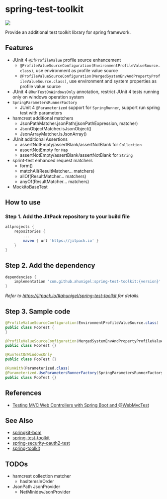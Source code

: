 # spring-test-toolkit
[![](https://jitpack.io/v/ahunigel/spring-test-toolkit.svg)](https://jitpack.io/#ahunigel/spring-test-toolkit)

Provide an additional test toolkit library for spring framework.

## Features
- JUnit 4 `@IfProfileValue` profile source enhancement
    - `@ProfileValueSourceConfiguration(EnvironmentProfileValueSource.class)`, use environment as profile value source
    - `@ProfileValueSourceConfiguration(MergedSystemEnvAndPropertyProfileValueSource.class)`, use environment and system properties as profile value source
- JUnit 4 `@RunTestOnWindowsOnly` annotation, restrict JUnit 4 tests running only on windows operation system
- `SpringParametersRunnerFactory`
    - JUnit 4 `@Parameterized` support for `SpringRunner`, support run spring test with parameters
- hamcrest additional matchers
    - JsonPathMatcher.jsonPath(jsonPathExpression, matcher)
    - JsonObjectMatcher.isJsonObject()
    - JsonArrayMatcher.isJsonArray()
- JUnit additional Assertions
    - assertNotEmpty/assertBlank/assertNotBlank for `Collection`
    - assertNotEmpty for `Map`
    - assertNotEmpty/assertBlank/assertNotBlank for `String`
- sprint-test enhanced request matchers
    - form()
    - matchAll(ResultMatcher... matchers)
    - allOf(ResultMatcher... matchers)
    - anyOf(ResultMatcher... matchers)
- MockitoBaseTest

## How to use

### Step 1. Add the JitPack repository to your build file
```groovy
allprojects {
    repositories {
        ...
        maven { url 'https://jitpack.io' }
    }
}
```
## Step 2. Add the dependency
```groovy
dependencies {
    implementation 'com.github.ahunigel:spring-test-toolkit:{version}'
}
```
_Refer to https://jitpack.io/#ahunigel/spring-test-toolkit for details._

## Step 3. Sample code
```java
@ProfileValueSourceConfiguration(EnvironmentProfileValueSource.class)
public class FooTest {
}
```

```java
@ProfileValueSourceConfiguration(MergedSystemEnvAndPropertyProfileValueSource.class)
public class FooTest {}
```

```java
@RunTestOnWindowsOnly
public class FooTest {}
```

```java
@RunWith(Parameterized.class)
@Parameterized.UseParametersRunnerFactory(SpringParametersRunnerFactory.class)
public class FooTest {}
```
## References
- [Testing MVC Web Controllers with Spring Boot and @WebMvcTest](https://reflectoring.io/spring-boot-web-controller-test/)

## See Also
- [springkit-bom](https://github.com/ahunigel/springkit-bom)
- [spring-test-toolkit](https://github.com/ahunigel/spring-test-toolkit)
- [spring-security-oauth2-test](https://github.com/ahunigel/spring-security-oauth2-test)
- [spring-toolkit](https://github.com/ahunigel/spring-toolkit)

## TODOs
- hamcrest collection matcher
    - hasItemsInOrder
- JsonPath JsonProvider
    - NetMinidevJsonProvider
